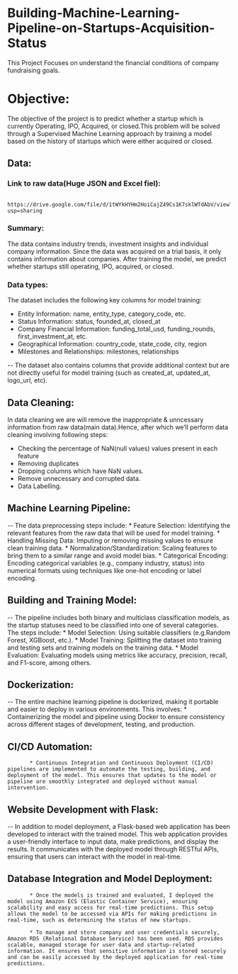 # Building-Machine-Learning-Pipeline-on-Startups-Acquisition-Status
This Project Focuses on understand the financial conditions of company fundraising goals.

# Objective:
The objective of the project is to predict whether a startup which is currently Operating, IPO, Acquired, or closed.This problem will be solved through a Supervised Machine Learning approach by training a model based on the history of startups which were either acquired or closed.

## Data:

### Link to raw data(Huge JSON and Excel fiel):
           https://drive.google.com/file/d/1tWYkHYHm2HoiCajZ49Cs1K7sklWTdAbV/view?usp=sharing

### Summary:

The data contains industry trends, investment insights and individual company information. Since the data was acquired on a trial basis, it only contains information about companies. After training the model, we predict whether startups still operating, IPO, acquired, or closed.

### Data types:

The dataset includes the following key columns for model training:
* Entity Information: name, entity_type, category_code, etc.
* Status Information: status, founded_at, closed_at
* Company Financial Information: funding_total_usd, funding_rounds, first_investment_at, etc.
* Geographical Information: country_code, state_code, city, region
* Milestones and Relationships: milestones, relationships

-- The dataset also contains columns that provide additional context but are not directly useful for model training (such as created_at, updated_at, logo_url, etc).


## Data Cleaning:
In data cleaning we are will remove the inappropriate & unncessary information from raw data(main data).Hence, after which we’ll perform data cleaning involving following steps:
* Checking the percentage of NaN(null values) values present in each feature
* Removing duplicates
* Dropping columns which have NaN values.
* Remove unnecessary and corrupted data.
* Data Labelling.

## Machine Learning Pipeline:

-- The data preprocessing steps include:
           * Feature Selection: Identifying the relevant features from the raw data that will be used for model training.
           * Handling Missing Data: Imputing or removing missing values to ensure clean training data.
           * Normalization/Standardization: Scaling features to bring them to a similar range and avoid model bias.
           * Categorical Encoding: Encoding categorical variables (e.g., company industry, status) into numerical formats using techniques like one-hot encoding or label encoding.

## Building and Training Model:
-- The pipeline includes both binary and multiclass classification models, as the startup statuses need to be classified into one of several categories. The steps include:
           * Model Selection: Using suitable classifiers (e.g.Random Forest, XGBoost, etc.).
           * Model Training: Splitting the dataset into training and testing sets and training models on the training data.
           * Model Evaluation: Evaluating models using metrics like accuracy, precision, recall, and F1-score, among others.

## Dockerization:
-- The entire machine learning pipeline is dockerized, making it portable and easier to deploy in various environments. This involves:
           * Containerizing the model and pipeline using Docker to ensure consistency across different stages of development, testing, and production.

## CI/CD Automation:
           * Continuous Integration and Continuous Deployment (CI/CD) pipelines are implemented to automate the testing, building, and deployment of the model. This ensures that updates to the model or pipeline are smoothly integrated and deployed without manual intervention.

## Website Development with Flask:
-- In addition to model deployment, a Flask-based web application has been developed to interact with the trained model. This web application provides a user-friendly interface to input data, make predictions, and display the results. It communicates with the deployed model through RESTful APIs, ensuring that users can interact with the model in real-time.

## Database Integration and Model Deployment:
           * Once the models is trained and evaluated, I deployed the model using Amazon ECS (Elastic Container Service), ensuring scalability and easy access for real-time predictions. This setup allows the model to be accessed via APIs for making predictions in real-time, such as determining the status of new startups.

           * To manage and store company and user credentials securely, Amazon RDS (Relational Database Service) has been used. RDS provides scalable, managed storage for user data and startup-related information. It ensures that sensitive information is stored securely and can be easily accessed by the deployed application for real-time predictions.
